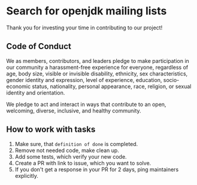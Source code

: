 # Search for openjdk mailing lists

Thank you for investing your time in contributing to our project! 

## Code of Conduct
We as members, contributors, and leaders pledge to make participation in our community a harassment-free experience for everyone, regardless of age, body size, visible or invisible disability, ethnicity, sex characteristics, gender identity and expression, level of experience, education, socio-economic status, nationality, personal appearance, race, religion, or sexual identity and orientation.

We pledge to act and interact in ways that contribute to an open, welcoming, diverse, inclusive, and healthy community.

## How to work with tasks
1. Make sure, that `definition of done` is completed. 
2. Remove not needed code, make clean up. 
3. Add some tests, which verify your new code. 
4. Create a PR with link to issue, which you want to solve. 
5. If you don't get a response in your PR for 2 days, ping maintainers explicitly.
